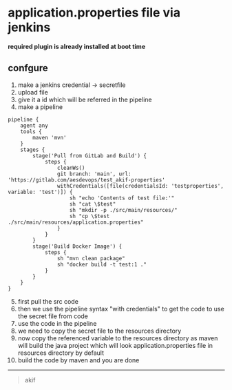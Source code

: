 # application.properties file via jenkins
**required plugin is already installed at boot time**
## confgure
1. make a jenkins credential -> secretfile
2. upload file
3. give it a id which will be referred in the pipeline
4. make a pipeline


```
pipeline {
    agent any 
    tools {
        maven 'mvn'
    }
    stages {
        stage('Pull from GitLab and Build') {
            steps {
                cleanWs()
                git branch: 'main', url: 'https://gitlab.com/aesdevops/test_akif-properties'  
                withCredentials([file(credentialsId: 'testproperties', variable: 'test')]) {
                    sh "echo 'Contents of test file:'"
                    sh "cat \$test"
                    sh "mkdir -p ./src/main/resources/"
                    sh "cp \$test ./src/main/resources/application.properties"
                }                
            }
        }
        stage('Build Docker Image') {
            steps {
                sh "mvn clean package"
                sh "docker build -t test:1 ."
            }
        }
    }
}
```
5. first pull the src code
6. then we use the pipeline syntax "with credentials" to get the code to use the secret file from code
7. use the code in the pipeline
8. we need to copy the secret file to the resources directory
9. now copy the referenced variable to the resources directory as maven will build the java project which will look application.properties file in resources directory by default
10. build the code by maven and you are done
 

---
>  akif